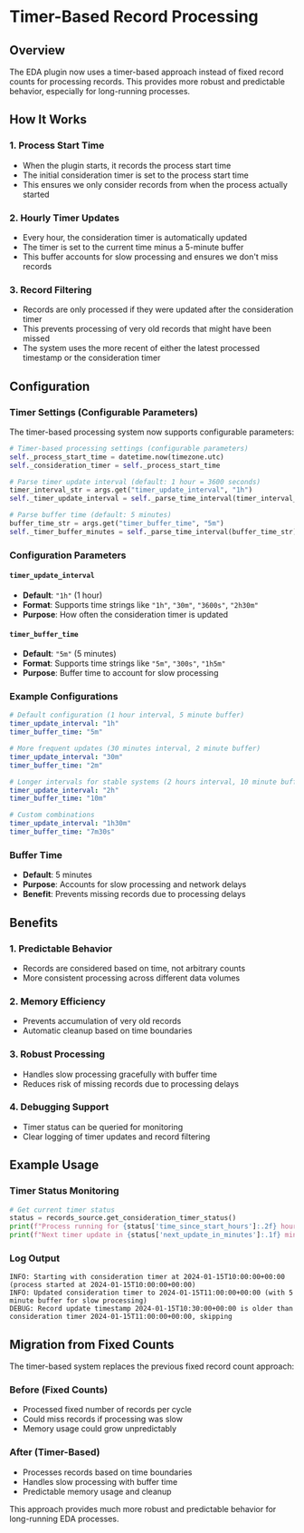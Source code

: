 # Timer-Based Record Processing

## Overview

The EDA plugin now uses a timer-based approach instead of fixed record counts for processing records. This provides more robust and predictable behavior, especially for long-running processes.

## How It Works

### 1. **Process Start Time**
- When the plugin starts, it records the process start time
- The initial consideration timer is set to the process start time
- This ensures we only consider records from when the process actually started

### 2. **Hourly Timer Updates**
- Every hour, the consideration timer is automatically updated
- The timer is set to the current time minus a 5-minute buffer
- This buffer accounts for slow processing and ensures we don't miss records

### 3. **Record Filtering**
- Records are only processed if they were updated after the consideration timer
- This prevents processing of very old records that might have been missed
- The system uses the more recent of either the latest processed timestamp or the consideration timer

## Configuration

### Timer Settings (Configurable Parameters)

The timer-based processing system now supports configurable parameters:

```python
# Timer-based processing settings (configurable parameters)
self._process_start_time = datetime.now(timezone.utc)
self._consideration_timer = self._process_start_time

# Parse timer update interval (default: 1 hour = 3600 seconds)
timer_interval_str = args.get("timer_update_interval", "1h")
self._timer_update_interval = self._parse_time_interval(timer_interval_str)

# Parse buffer time (default: 5 minutes)
buffer_time_str = args.get("timer_buffer_time", "5m")
self._timer_buffer_minutes = self._parse_time_interval(buffer_time_str) / 60
```

### Configuration Parameters

#### `timer_update_interval`
- **Default**: `"1h"` (1 hour)
- **Format**: Supports time strings like `"1h"`, `"30m"`, `"3600s"`, `"2h30m"`
- **Purpose**: How often the consideration timer is updated

#### `timer_buffer_time`
- **Default**: `"5m"` (5 minutes)
- **Format**: Supports time strings like `"5m"`, `"300s"`, `"1h5m"`
- **Purpose**: Buffer time to account for slow processing

### Example Configurations

```yaml
# Default configuration (1 hour interval, 5 minute buffer)
timer_update_interval: "1h"
timer_buffer_time: "5m"

# More frequent updates (30 minutes interval, 2 minute buffer)
timer_update_interval: "30m"
timer_buffer_time: "2m"

# Longer intervals for stable systems (2 hours interval, 10 minute buffer)
timer_update_interval: "2h"
timer_buffer_time: "10m"

# Custom combinations
timer_update_interval: "1h30m"
timer_buffer_time: "7m30s"
```

### Buffer Time
- **Default**: 5 minutes
- **Purpose**: Accounts for slow processing and network delays
- **Benefit**: Prevents missing records due to processing delays

## Benefits

### 1. **Predictable Behavior**
- Records are considered based on time, not arbitrary counts
- More consistent processing across different data volumes

### 2. **Memory Efficiency**
- Prevents accumulation of very old records
- Automatic cleanup based on time boundaries

### 3. **Robust Processing**
- Handles slow processing gracefully with buffer time
- Reduces risk of missing records due to processing delays

### 4. **Debugging Support**
- Timer status can be queried for monitoring
- Clear logging of timer updates and record filtering

## Example Usage

### Timer Status Monitoring
```python
# Get current timer status
status = records_source.get_consideration_timer_status()
print(f"Process running for {status['time_since_start_hours']:.2f} hours")
print(f"Next timer update in {status['next_update_in_minutes']:.1f} minutes")
```

### Log Output
```
INFO: Starting with consideration timer at 2024-01-15T10:00:00+00:00 (process started at 2024-01-15T10:00:00+00:00)
INFO: Updated consideration timer to 2024-01-15T11:00:00+00:00 (with 5 minute buffer for slow processing)
DEBUG: Record update timestamp 2024-01-15T10:30:00+00:00 is older than consideration timer 2024-01-15T11:00:00+00:00, skipping
```

## Migration from Fixed Counts

The timer-based system replaces the previous fixed record count approach:

### Before (Fixed Counts)
- Processed fixed number of records per cycle
- Could miss records if processing was slow
- Memory usage could grow unpredictably

### After (Timer-Based)
- Processes records based on time boundaries
- Handles slow processing with buffer time
- Predictable memory usage and cleanup

This approach provides much more robust and predictable behavior for long-running EDA processes.
